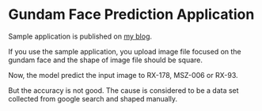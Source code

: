# Gundam Face Prediction Application



Sample application is published on [my blog](https://www.scpepper.tokyo/2019/01/16/post-244/).

If you use the sample application, you upload image file focused on the gundam face and the shape of image file should be square.



Now, the model predict the input image to RX-178, MSZ-006 or RX-93. 

But the accuracy is not good. The cause is considered to be a data set collected from google search and shaped manually.


